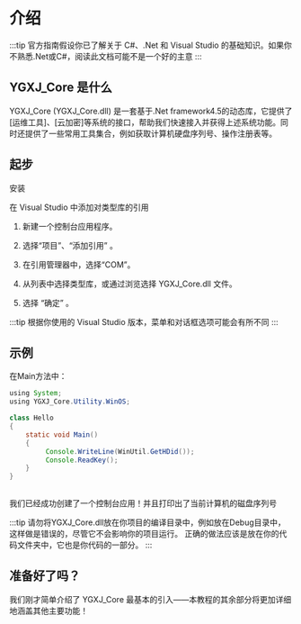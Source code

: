# 介绍

:::tip
官方指南假设你已了解关于 C#、.Net 和 Visual Studio 的基础知识。如果你不熟悉.Net或C#，阅读此文档可能不是一个好的主意
:::

## YGXJ_Core 是什么

YGXJ_Core (YGXJ_Core.dll) 是一套基于.Net framework4.5的动态库，它提供了[运维工具]、[云加密]等系统的接口，帮助我们快速接入并获得上述系统功能。同时还提供了一些常用工具集合，例如获取计算机硬盘序列号、操作注册表等。

## 起步

<p>
  <ActionLink class="primary" url="installation.html">
    安装
  </ActionLink>
</p>

在 Visual Studio 中添加对类型库的引用

1. 新建一个控制台应用程序。

2. 选择“项目”、“添加引用” 。

3. 在引用管理器中，选择“COM”。

4. 从列表中选择类型库，或通过浏览选择 YGXJ_Core.dll 文件。

5. 选择 “确定” 。

:::tip
根据你使用的 Visual Studio 版本，菜单和对话框选项可能会有所不同
:::

## 示例

在Main方法中：

```java
using System;
using YGXJ_Core.Utility.WinOS;

class Hello
{
    static void Main()
    {
         Console.WriteLine(WinUtil.GetHDid());
         Console.ReadKey();
    }
}
 
```

我们已经成功创建了一个控制台应用！并且打印出了当前计算机的磁盘序列号

:::tip
请勿将YGXJ_Core.dll放在你项目的编译目录中，例如放在Debug目录中，这样做是错误的，尽管它不会影响你的项目运行。
正确的做法应该是放在你的代码文件夹中，它也是你代码的一部分。
:::

## 准备好了吗？

我们刚才简单介绍了 YGXJ_Core 最基本的引入——本教程的其余部分将更加详细地涵盖其他主要功能！
